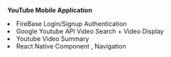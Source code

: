 **YouTube Mobile Application**

<li>  FireBase Login/Signup Authentication</li>
<li>  Google Youtube API Video Search + Video Display</li>
<li>  Youtube Video Summary</li>
<li>  React Native Component , Navigation </li>

